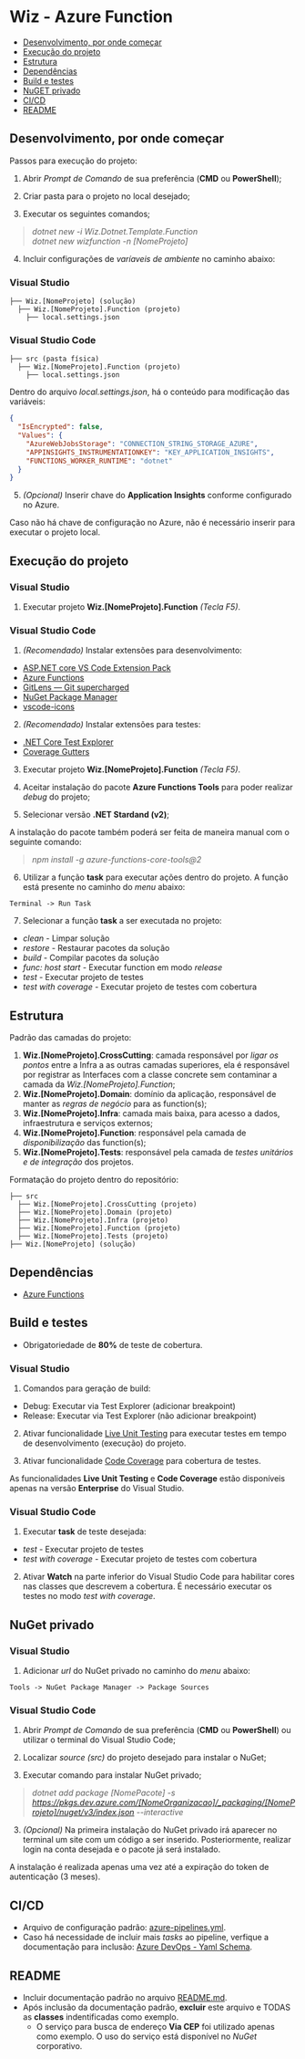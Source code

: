 # Wiz - Azure Function

- [Desenvolvimento, por onde começar](#desenvolvimento-por-onde-começar)
- [Execução do projeto](#execução-do-projeto)
- [Estrutura](#estrutura)
- [Dependências](#dependências)
- [Build e testes](#build-e-testes)
- [NuGET privado](#nuget-privado)
- [CI/CD](#ci/cd)
- [README](#readme)

## Desenvolvimento, por onde começar

Passos para execução do projeto:

1. Abrir *Prompt de Comando* de sua preferência (**CMD** ou **PowerShell**);

2. Criar pasta para o projeto no local desejado;

3. Executar os seguintes comandos;
  > *dotnet new -i Wiz.Dotnet.Template.Function*    
    *dotnet new wizfunction -n [NomeProjeto]*

4. Incluir configurações de *varíaveis de ambiente* no caminho abaixo:

### **Visual Studio**

```
├── Wiz.[NomeProjeto] (solução)
  ├── Wiz.[NomeProjeto].Function (projeto)
    ├── local.settings.json
```

### **Visual Studio Code**

```
├── src (pasta física)
  ├── Wiz.[NomeProjeto].Function (projeto)
    ├── local.settings.json
```

Dentro do arquivo *local.settings.json*, há o conteúdo para modificação das variáveis:

```json
{
  "IsEncrypted": false,
  "Values": {
    "AzureWebJobsStorage": "CONNECTION_STRING_STORAGE_AZURE",
    "APPINSIGHTS_INSTRUMENTATIONKEY": "KEY_APPLICATION_INSIGHTS",
    "FUNCTIONS_WORKER_RUNTIME": "dotnet"
  }
}
```

5. *(Opcional)* Inserir chave do **Application Insights** conforme configurado no Azure.

Caso não há chave de configuração no Azure, não é necessário inserir para executar o projeto local.

## Execução do projeto

### **Visual Studio**

1. Executar projeto **Wiz.[NomeProjeto].Function** *(Tecla F5)*.

### **Visual Studio Code**

1. *(Recomendado)* Instalar extensões para desenvolvimento:
  + [ASP.NET core VS Code Extension Pack](https://marketplace.visualstudio.com/items?itemName=temilaj.asp-net-core-vs-code-extension-pack)
  + [Azure Functions](https://marketplace.visualstudio.com/items?itemName=ms-azuretools.vscode-azurefunctions)
  + [GitLens — Git supercharged](https://marketplace.visualstudio.com/items?itemName=eamodio.gitlens)
  + [NuGet Package Manager](https://marketplace.visualstudio.com/items?itemName=jmrog.vscode-nuget-package-manager)
  + [vscode-icons](https://marketplace.visualstudio.com/items?itemName=vscode-icons-team.vscode-icons)

2. *(Recomendado)* Instalar extensões para testes:
  + [.NET Core Test Explorer](https://marketplace.visualstudio.com/items?itemName=formulahendry.dotnet-test-explorer)
  + [Coverage Gutters](https://marketplace.visualstudio.com/items?itemName=ryanluker.vscode-coverage-gutters)

3. Executar projeto **Wiz.[NomeProjeto].Function** *(Tecla F5)*.

4. Aceitar instalação do pacote **Azure Functions Tools** para poder realizar *debug* do projeto;

5. Selecionar versão **.NET Stardand (v2)**;

A instalação do pacote também poderá ser feita de maneira manual com o seguinte comando:
  > *npm install -g azure-functions-core-tools@2*

6. Utilizar a função **task** para executar ações dentro do projeto. A função está presente no caminho do *menu* abaixo:

```
Terminal -> Run Task
```

7. Selecionar a função **task** a ser executada no projeto:
  + *clean* - Limpar solução 
  + *restore* - Restaurar pacotes da solução
  + *build* - Compilar pacotes da solução
  + *func: host start* - Executar function em modo *release*
  + *test* - Executar projeto de testes
  + *test with coverage* - Executar projeto de testes com cobertura

## Estrutura

Padrão das camadas do projeto:

1. **Wiz.[NomeProjeto].CrossCutting**: camada responsável por *ligar os pontos* entre a Infra a as outras camadas superiores, ela é responsável por registrar as Interfaces com a classe concrete sem contaminar a camada da *Wiz.[NomeProjeto].Function*;
1. **Wiz.[NomeProjeto].Domain**: domínio da aplicação, responsável de manter as *regras de negócio* para as function(s);
2. **Wiz.[NomeProjeto].Infra**: camada mais baixa, para acesso a dados, infraestrutura e serviços externos;
3. **Wiz.[NomeProjeto].Function**: responsável pela camada de *disponibilização* das function(s);
4. **Wiz.[NomeProjeto].Tests**: responsável pela camada de *testes unitários e de integração* dos projetos.

Formatação do projeto dentro do repositório:

```
├── src
  ├── Wiz.[NomeProjeto].CrossCutting (projeto)
  ├── Wiz.[NomeProjeto].Domain (projeto)
  ├── Wiz.[NomeProjeto].Infra (projeto)
  ├── Wiz.[NomeProjeto].Function (projeto)
  ├── Wiz.[NomeProjeto].Tests (projeto)
├── Wiz.[NomeProjeto] (solução)
```

## Dependências

* [Azure Functions](https://docs.microsoft.com/en-us/azure/azure-functions/)

## Build e testes

* Obrigatoriedade de **80%** de teste de cobertura.

### **Visual Studio**

1. Comandos para geração de build:
  + Debug: Executar via Test Explorer (adicionar breakpoint)
  + Release: Executar via Test Explorer (não adicionar breakpoint)

2. Ativar funcionalidade [Live Unit Testing](https://docs.microsoft.com/en-us/visualstudio/test/live-unit-testing?view=vs-2017) para executar testes em tempo de desenvolvimento (execução) do projeto.

3. Ativar funcionalidade [Code Coverage](https://docs.microsoft.com/en-us/visualstudio/test/using-code-coverage-to-determine-how-much-code-is-being-tested?view=vs-2017) para cobertura de testes.

As funcionalidades **Live Unit Testing** e **Code Coverage** estão disponíveis apenas na versão **Enterprise** do Visual Studio.

### **Visual Studio Code**

1. Executar **task** de teste desejada:
  + *test* - Executar projeto de testes
  + *test with coverage* - Executar projeto de testes com cobertura

2. Ativar **Watch** na parte inferior do Visual Studio Code para habilitar cores nas classes que descrevem a cobertura. É necessário executar os testes no modo *test with coverage*.

## NuGet privado

### **Visual Studio**

1. Adicionar *url* do NuGet privado no caminho do *menu* abaixo:

```
Tools -> NuGet Package Manager -> Package Sources
```

### **Visual Studio Code**

1. Abrir *Prompt de Comando* de sua preferência (**CMD** ou **PowerShell**) ou utilizar o terminal do Visual Studio Code;

1. Localizar *source (src)* do projeto desejado para instalar o NuGet;

2. Executar comando para instalar NuGet privado;
  > *dotnet add package [NomePacote] -s https://pkgs.dev.azure.com/[NomeOrganizacao]/_packaging/[NomeProjeto]/nuget/v3/index.json --interactive*

3. *(Opcional)* Na primeira instalação do NuGet privado irá aparecer no terminal um site com um código a ser inserido. Posteriormente, realizar login na conta desejada e o pacote já será instalado.

A instalação é realizada apenas uma vez até a expiração do token de autenticação (3 meses).

## CI/CD

* Arquivo de configuração padrão: [azure-pipelines.yml](azure-pipelines.yml).
* Caso há necessidade de incluir mais *tasks* ao pipeline, verfique a documentação para inclusão: [Azure DevOps - Yaml Schema](https://docs.microsoft.com/en-us/azure/devops/pipelines/yaml-schema).

## README

* Incluir documentação padrão no arquivo [README.md](README.md).
* Após inclusão da documentação padrão, **excluir** este arquivo e TODAS as **classes** indentificadas como exemplo.
  + O serviço para busca de endereço **Via CEP** foi utilizado apenas como exemplo. O uso do serviço está disponível no *NuGet* corporativo.
